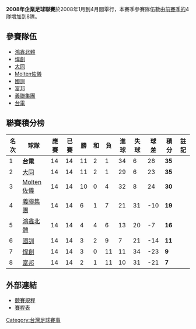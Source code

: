 **2008年企業足球聯賽**於2008年1月到4月間舉行，本賽季參賽隊伍數由[前賽季的](../Page/2007年企業足球聯賽.md "wikilink")4隊增加到8隊。

## 參賽隊伍

  - [鴻鑫北體](../Page/臺北體院足球隊.md "wikilink")
  - [悍創](../Page/銘傳大學足球隊.md "wikilink")
  - [大同](../Page/大同足球隊.md "wikilink")
  - [Molten佐儀](../Page/臺灣體院足球隊.md "wikilink")
  - [國訓](../Page/台灣國訓足球隊.md "wikilink")
  - [富邦](../Page/中華台北奧運足球隊.md "wikilink")
  - [義聯集團](../Page/義守大學足球隊.md "wikilink")
  - [台電](../Page/台電足球隊.md "wikilink")

## 聯賽積分榜

| 名次 | 球隊                                        | 應賽 | 已賽 | 勝  | 和 | 負  | 進球 | 失球 | 球差   | 積分     | 註記 |
| -- | ----------------------------------------- | -- | -- | -- | - | -- | -- | -- | ---- | ------ | -- |
| 1  | **[台電](../Page/台電足球隊.md "wikilink")**     | 14 | 14 | 11 | 2 | 1  | 34 | 6  | 28   | **35** |    |
| 2  | [大同](../Page/大同足球隊.md "wikilink")         | 14 | 14 | 11 | 2 | 1  | 29 | 6  | 23   | **35** |    |
| 3  | [Molten佐儀](../Page/臺灣體院足球隊.md "wikilink") | 14 | 14 | 10 | 0 | 4  | 32 | 8  | 24   | **30** |    |
| 4  | [義聯集團](../Page/義守大學足球隊.md "wikilink")     | 14 | 14 | 6  | 1 | 7  | 21 | 31 | \-10 | **19** |    |
| 5  | [鴻鑫北體](../Page/臺北體院足球隊.md "wikilink")     | 14 | 14 | 4  | 4 | 6  | 13 | 20 | \-7  | **16** |    |
| 6  | [國訓](../Page/台灣國訓足球隊.md "wikilink")       | 14 | 14 | 3  | 2 | 9  | 7  | 21 | \-14 | **11** |    |
| 7  | [悍創](../Page/銘傳大學足球隊.md "wikilink")       | 14 | 14 | 3  | 0 | 11 | 11 | 34 | \-23 | **9**  |    |
| 8  | [富邦](../Page/中華台北奧運足球隊.md "wikilink")     | 14 | 14 | 2  | 1 | 11 | 10 | 31 | \-21 | **7**  |    |

## 外部連結

  - [競賽規程](http://www.ctfa.com.tw/upload/zhtw/tournament_file/ctfa_game_67.doc)
  - [賽程表](http://www.ctfa.com.tw/upload/zhtw/tournament_file/ctfa_game_83.doc)

[Category:台灣足球賽事](https://zh.wikipedia.org/wiki/Category:台灣足球賽事 "wikilink")